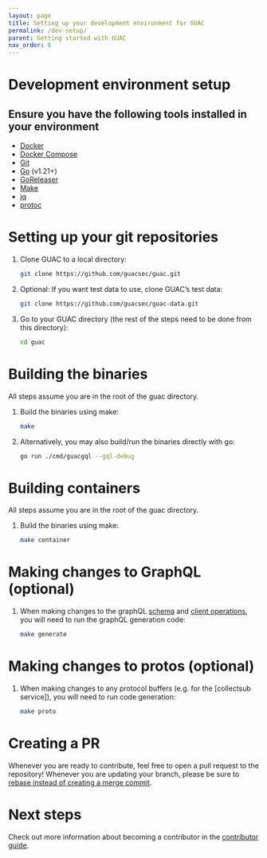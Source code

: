 ```yaml
---
layout: page
title: Setting up your development environment for GUAC
permalink: /dev-setup/
parent: Getting started with GUAC
nav_order: 6
---
```


# Development environment setup

## Ensure you have the following tools installed in your environment

- [Docker](https://docs.docker.com/get-docker/)
- [Docker Compose](https://docs.docker.com/compose/install/)
- [Git](https://git-scm.com/downloads)
- [Go](https://go.dev/doc/install) (v1.21+)
- [GoReleaser](https://goreleaser.com/)
- [Make](https://www.gnu.org/software/make/)
- [jq](https://stedolan.github.io/jq/download/)
- [protoc](https://grpc.io/docs/protoc-installation/)


# Setting up your git repositories

1. Clone GUAC to a local directory:

   ```bash
   git clone https://github.com/guacsec/guac.git
   ```

2. Optional: If you want test data to use, clone GUAC’s test data:

   ```bash
   git clone https://github.com/guacsec/guac-data.git
   ```

3. Go to your GUAC directory (the rest of the steps need to be done from this
   directory):

   ```bash
   cd guac
   ```


# Building the binaries 

All steps assume you are in the root of the guac directory.

1. Build the binaries using make:

   ```bash
   make
   ```

1. Alternatively, you may also build/run the binaries directly with go:

    ```bash
    go run ./cmd/guacgql --gql-debug
    ```

# Building containers

All steps assume you are in the root of the guac directory.

1. Build the binaries using make:

   ```bash
   make container
   ```


# Making changes to GraphQL (optional)

1. When making changes to the graphQL
   [schema](https://github.com/guacsec/guac/tree/main/pkg/assembler/graphql/schema)
   and [client
   operations](https://github.com/guacsec/guac/tree/main/pkg/assembler/clients/operations),
   you will need to run the graphQL generation code:

    ```bash
    make generate
    ```

# Making changes to protos (optional)

1. When making changes to any protocol buffers (e.g. for the [collectsub
   service]), you will need to run code generation:

    ```bash
    make proto
    ```

# Creating a PR

Whenever you are ready to contribute, feel free to open a pull request to the
repository! Whenever you are updating your branch, please be sure to [rebase
instead of creating a merge
commit](https://www.geeksforgeeks.org/rebasing-of-branches-in-git/#).

# Next steps

Check out more information about becoming a contributor in the [contributor
guide](https://github.com/guacsec/guac/blob/main/CONTRIBUTING.md).
